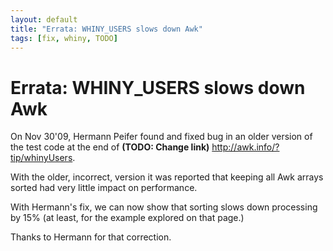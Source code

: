 ```yaml
---
layout: default
title: "Errata: WHINY_USERS slows down Awk"
tags: [fix, whiny, TODO]
---
```


Errata: WHINY_USERS slows down Awk
==================================

On Nov 30'09, Hermann Peifer found and fixed bug in an older
version of the test code at the end of **(TODO: Change link)**
<http://awk.info/?tip/whinyUsers>.

With the older, incorrect, version it was reported that keeping all Awk
arrays sorted had very little impact on performance.

With Hermann's fix, we can now show that sorting slows down processing by 
15% (at least, for the example explored on that page.)

Thanks to Hermann for that correction.
